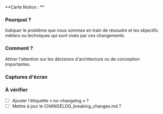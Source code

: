 **Carte Notion : **

### Pourquoi ?

Indiquer le problème que nous sommes en train de résoudre et les objectifs métiers ou techniques qui sont visés par ces changements.

### Comment ? <!-- optionnel -->

Attirer l'attention sur les décisions d'architecture ou de conception importantes.

### Captures d'écran <!-- optionnel -->

### À vérifier

- [ ] Ajouter l'étiquette « no-changelog » ?
- [ ] Mettre à jour le CHANGELOG_breaking_changes.md ?
